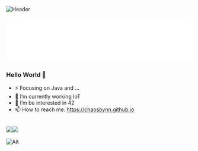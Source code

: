 ![Header](https://capsule-render.vercel.app/api?type=Waving&height=200&text=Hey!%20I%20am%20Entropy&fontColor=ffffff&fontSize=50&fontAlign=70&descAlignY=65&desc=Developer&descAlign=80&color=0:9400D3,100:87CEFF)

![Header](./github-header.svg)
<!-- ![Header](./github-header.png) -->

### Hello World 👋

- ⚡ Focusing on Java and ...
- 🔭 I’m currently working IoT
- 🌱 I’m be interested in 42
- 📫 How to reach me: https://chaosbynn.github.io 

<br/>

<div>
<img align="left" src="https://github-readme-stats.vercel.app/api?username=ChaoSBYNN&show_icons=true&hide_title=true" />
<img align="rigit" src="https://github-readme-stats.vercel.app/api/top-langs/?username=ChaoSBYNN&show_icons=true&layout=compact&hide=plsql,html,css&langs_count=6" />
</div>

![Alt](https://repobeats.axiom.co/api/embed/d0d40dec9476cf8e0513abb988a841b56daf188e.svg "Repobeats analytics image")

<!--
**ChaoSBYNN/ChaoSBYNN** is a ✨ _special_ ✨ repository because its `README.md` (this file) appears on your GitHub profile.

Here are some ideas to get you started:

- 🔭 I’m currently working on ...
- 🌱 I’m currently learning ...
- 👯 I’m looking to collaborate on ...
- 🤔 I’m looking for help with ...
- 💬 Ask me about ...
- 📫 How to reach me: ...
- 😄 Pronouns: ...
- ⚡ Fun fact: ...
-->


